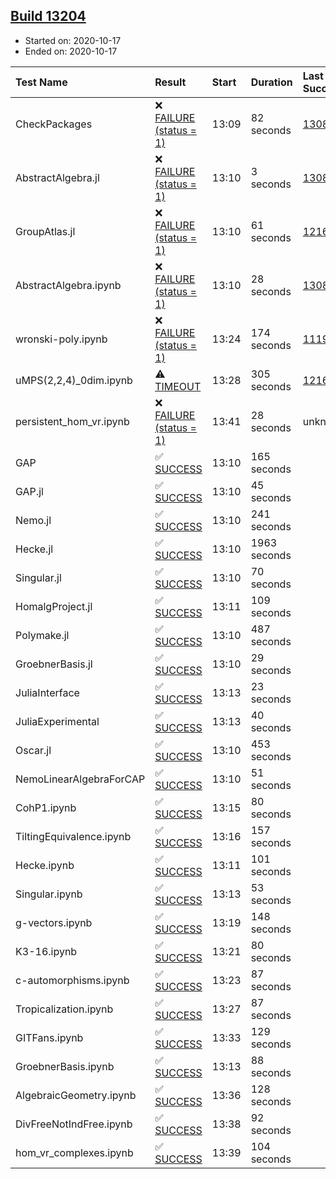 ## [Build 13204](https://oscarci.mathematik.uni-kl.de/job/oscar/13204/)

* Started on: 2020-10-17
* Ended on: 2020-10-17

| Test Name    | Result | Start | Duration | Last Success | First Failure |
|:-------------|:-------|:------|:---------|:-------------|:--------------|
| CheckPackages | ❌ [FAILURE (status = 1)](https://oscarci.mathematik.uni-kl.de/job/oscar/13204/artifact/logs/build-13204/CheckPackages.log) | 13:09 | 82 seconds | [13085](https://oscarci.mathematik.uni-kl.de/job/oscar/13085/) | [13086](https://oscarci.mathematik.uni-kl.de/job/oscar/13086/) |
| AbstractAlgebra.jl | ❌ [FAILURE (status = 1)](https://oscarci.mathematik.uni-kl.de/job/oscar/13204/artifact/logs/build-13204/AbstractAlgebra.jl.log) | 13:10 | 3 seconds | [13085](https://oscarci.mathematik.uni-kl.de/job/oscar/13085/) | [13086](https://oscarci.mathematik.uni-kl.de/job/oscar/13086/) |
| GroupAtlas.jl | ❌ [FAILURE (status = 1)](https://oscarci.mathematik.uni-kl.de/job/oscar/13204/artifact/logs/build-13204/GroupAtlas.jl.log) | 13:10 | 61 seconds | [12167](https://oscarci.mathematik.uni-kl.de/job/oscar/12167/) | [12168](https://oscarci.mathematik.uni-kl.de/job/oscar/12168/) |
| AbstractAlgebra.ipynb | ❌ [FAILURE (status = 1)](https://oscarci.mathematik.uni-kl.de/job/oscar/13204/artifact/logs/build-13204/AbstractAlgebra.ipynb.log) | 13:10 | 28 seconds | [13085](https://oscarci.mathematik.uni-kl.de/job/oscar/13085/) | [13086](https://oscarci.mathematik.uni-kl.de/job/oscar/13086/) |
| wronski-poly.ipynb | ❌ [FAILURE (status = 1)](https://oscarci.mathematik.uni-kl.de/job/oscar/13204/artifact/logs/build-13204/wronski-poly.ipynb.log) | 13:24 | 174 seconds | [11192](https://oscarci.mathematik.uni-kl.de/job/oscar/11192/) | [11193](https://oscarci.mathematik.uni-kl.de/job/oscar/11193/) |
| uMPS(2,2,4)_0dim.ipynb | ⚠ [TIMEOUT](https://oscarci.mathematik.uni-kl.de/job/oscar/13204/artifact/logs/build-13204/uMPS-2-2-4-_0dim.ipynb.log) | 13:28 | 305 seconds | [12167](https://oscarci.mathematik.uni-kl.de/job/oscar/12167/) | [12168](https://oscarci.mathematik.uni-kl.de/job/oscar/12168/) |
| persistent_hom_vr.ipynb | ❌ [FAILURE (status = 1)](https://oscarci.mathematik.uni-kl.de/job/oscar/13204/artifact/logs/build-13204/persistent_hom_vr.ipynb.log) | 13:41 | 28 seconds | unknown | unknown |
| GAP | ✅ [SUCCESS](https://oscarci.mathematik.uni-kl.de/job/oscar/13204/artifact/logs/build-13204/GAP.log) | 13:10 | 165 seconds |  |  |
| GAP.jl | ✅ [SUCCESS](https://oscarci.mathematik.uni-kl.de/job/oscar/13204/artifact/logs/build-13204/GAP.jl.log) | 13:10 | 45 seconds |  |  |
| Nemo.jl | ✅ [SUCCESS](https://oscarci.mathematik.uni-kl.de/job/oscar/13204/artifact/logs/build-13204/Nemo.jl.log) | 13:10 | 241 seconds |  |  |
| Hecke.jl | ✅ [SUCCESS](https://oscarci.mathematik.uni-kl.de/job/oscar/13204/artifact/logs/build-13204/Hecke.jl.log) | 13:10 | 1963 seconds |  |  |
| Singular.jl | ✅ [SUCCESS](https://oscarci.mathematik.uni-kl.de/job/oscar/13204/artifact/logs/build-13204/Singular.jl.log) | 13:10 | 70 seconds |  |  |
| HomalgProject.jl | ✅ [SUCCESS](https://oscarci.mathematik.uni-kl.de/job/oscar/13204/artifact/logs/build-13204/HomalgProject.jl.log) | 13:11 | 109 seconds |  |  |
| Polymake.jl | ✅ [SUCCESS](https://oscarci.mathematik.uni-kl.de/job/oscar/13204/artifact/logs/build-13204/Polymake.jl.log) | 13:10 | 487 seconds |  |  |
| GroebnerBasis.jl | ✅ [SUCCESS](https://oscarci.mathematik.uni-kl.de/job/oscar/13204/artifact/logs/build-13204/GroebnerBasis.jl.log) | 13:10 | 29 seconds |  |  |
| JuliaInterface | ✅ [SUCCESS](https://oscarci.mathematik.uni-kl.de/job/oscar/13204/artifact/logs/build-13204/JuliaInterface.log) | 13:13 | 23 seconds |  |  |
| JuliaExperimental | ✅ [SUCCESS](https://oscarci.mathematik.uni-kl.de/job/oscar/13204/artifact/logs/build-13204/JuliaExperimental.log) | 13:13 | 40 seconds |  |  |
| Oscar.jl | ✅ [SUCCESS](https://oscarci.mathematik.uni-kl.de/job/oscar/13204/artifact/logs/build-13204/Oscar.jl.log) | 13:10 | 453 seconds |  |  |
| NemoLinearAlgebraForCAP | ✅ [SUCCESS](https://oscarci.mathematik.uni-kl.de/job/oscar/13204/artifact/logs/build-13204/NemoLinearAlgebraForCAP.log) | 13:10 | 51 seconds |  |  |
| CohP1.ipynb | ✅ [SUCCESS](https://oscarci.mathematik.uni-kl.de/job/oscar/13204/artifact/logs/build-13204/CohP1.ipynb.log) | 13:15 | 80 seconds |  |  |
| TiltingEquivalence.ipynb | ✅ [SUCCESS](https://oscarci.mathematik.uni-kl.de/job/oscar/13204/artifact/logs/build-13204/TiltingEquivalence.ipynb.log) | 13:16 | 157 seconds |  |  |
| Hecke.ipynb | ✅ [SUCCESS](https://oscarci.mathematik.uni-kl.de/job/oscar/13204/artifact/logs/build-13204/Hecke.ipynb.log) | 13:11 | 101 seconds |  |  |
| Singular.ipynb | ✅ [SUCCESS](https://oscarci.mathematik.uni-kl.de/job/oscar/13204/artifact/logs/build-13204/Singular.ipynb.log) | 13:13 | 53 seconds |  |  |
| g-vectors.ipynb | ✅ [SUCCESS](https://oscarci.mathematik.uni-kl.de/job/oscar/13204/artifact/logs/build-13204/g-vectors.ipynb.log) | 13:19 | 148 seconds |  |  |
| K3-16.ipynb | ✅ [SUCCESS](https://oscarci.mathematik.uni-kl.de/job/oscar/13204/artifact/logs/build-13204/K3-16.ipynb.log) | 13:21 | 80 seconds |  |  |
| c-automorphisms.ipynb | ✅ [SUCCESS](https://oscarci.mathematik.uni-kl.de/job/oscar/13204/artifact/logs/build-13204/c-automorphisms.ipynb.log) | 13:23 | 87 seconds |  |  |
| Tropicalization.ipynb | ✅ [SUCCESS](https://oscarci.mathematik.uni-kl.de/job/oscar/13204/artifact/logs/build-13204/Tropicalization.ipynb.log) | 13:27 | 87 seconds |  |  |
| GITFans.ipynb | ✅ [SUCCESS](https://oscarci.mathematik.uni-kl.de/job/oscar/13204/artifact/logs/build-13204/GITFans.ipynb.log) | 13:33 | 129 seconds |  |  |
| GroebnerBasis.ipynb | ✅ [SUCCESS](https://oscarci.mathematik.uni-kl.de/job/oscar/13204/artifact/logs/build-13204/GroebnerBasis.ipynb.log) | 13:13 | 88 seconds |  |  |
| AlgebraicGeometry.ipynb | ✅ [SUCCESS](https://oscarci.mathematik.uni-kl.de/job/oscar/13204/artifact/logs/build-13204/AlgebraicGeometry.ipynb.log) | 13:36 | 128 seconds |  |  |
| DivFreeNotIndFree.ipynb | ✅ [SUCCESS](https://oscarci.mathematik.uni-kl.de/job/oscar/13204/artifact/logs/build-13204/DivFreeNotIndFree.ipynb.log) | 13:38 | 92 seconds |  |  |
| hom_vr_complexes.ipynb | ✅ [SUCCESS](https://oscarci.mathematik.uni-kl.de/job/oscar/13204/artifact/logs/build-13204/hom_vr_complexes.ipynb.log) | 13:39 | 104 seconds |  |  |

